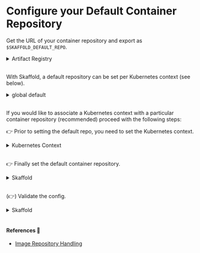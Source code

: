 # Configure your Default Container Repository

Get the URL of your container repository and export as `$SKAFFOLD_DEFAULT_REPO`.

<details>
<summary>Artifact Registry</summary>

💡 You can lookup existing artifact repositories with the following command:

```sh
gcloud artifacts repositories list
```

(👉) Create a container repository.

```sh
gcloud artifacts repositories create $REPO_NAME --repository-format=docker --location=$REPO_REGION
```

#### References 🔗

- [Artifact Registry: Create Reposistory](https://cloud.google.com/artifact-registry/docs/repositories/create-repos)
- [Artifact Registry Locations](https://cloud.google.com/artifact-registry/docs/repositories/repo-locations)

👉 Get the URL of the repository

```sh
gcloud artifacts repositories describe $REPO_NAME --location=$REPO_REGION
```

👉 export as `SKAFFOLD_DEFAULT_REPO`

```sh
export SKAFFOLD_DEFAULT_REPO=$(gcloud artifacts repositories describe $REPO_NAME --location=$REPO_REGION 2>&1 | grep "Registry URL" | sed -e 's/Registry URL:\ //')
```

⚠️ Note: the returned Registry URL is wrong. _// pending bug validation_
- Please consult the reference below for the repository names and URLs!

#### References 🔗

- [Repository and image names](https://cloud.google.com/artifact-registry/docs/docker/names)

</details><br/>


With Skaffold, a default repository can be set per Kubernetes context (see below).

<details>
<summary>global default</summary>
👉 To set a global default repository execute the following command:

```sh
skaffold config set --global default-repo $SKAFFOLD_DEFAULT_REPO
```
and replace `$SKAFFOLD_DEFAULT_REPO` with the name of your container repository.
</details><br/>

If you would like to associate a Kubernetes context with a particular container repository (recommended) proceed with the following steps:

👉 Prior to setting the default repo, you need to set the Kubernetes context.

<details>
<summary>Kubernetes Context</summary>

👉 You need to fetch (at least once) the credentials for accessing the Kubernetes cluster.

<details>
<summary>gcloud</summary>

```sh
gcloud container clusters get-credentials $CLUSTER_NAME --region $CLUSTER_REGION
```

💡 You can lookup existing clusters with their name and region with the following command:
```sh
gcloud container clusters list
```

#### References 🔗

- [gcloud container clusters get-credentials](https://cloud.google.com/sdk/gcloud/reference/container/clusters/get-credentials)
</details><br/>

Alternatively to gcloud, you can directly use `kubectl` in case you already imported the credentials earlier:
<details>
<summary>kubectl</summary>

```sh
kubectl config get-contexts
```

#### References 🔗

- [kubectl config get-contexts](https://kubernetes.io/docs/reference/generated/kubectl/kubectl-commands#-em-get-contexts-em-)

```sh
kubectl config use-context $CLUSTER_CONTEXT
```

#### References 🔗

- [kubectl config use-context](https://kubernetes.io/docs/reference/generated/kubectl/kubectl-commands#-em-use-context-em-)
</details>
</details><br/>

👉 Finally set the default container repository.

<details>
<summary>Skaffold</summary>

The following command will associate the specified repository with the active Kubernetes context:

```sh
skaffold config set default-repo $SKAFFOLD_DEFAULT_REPO
```
Replace `$SKAFFOLD_DEFAULT_REPO` with the URL of the repository if necessary.
</details><br/>

(👉) Validate the config.

<details>
<summary>Skaffold</summary>

You can inspect the config file of skaffold. Notice the `kubeContexts` in addition to the `global` section.

```sh
cat ~/.skaffold/config
```
</details><br/>

#### References 🔗

- [Image Repository Handling](https://skaffold.dev/docs/environment/image-registries/)
